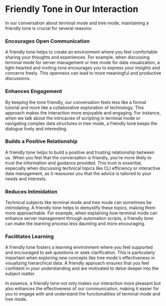 # Friendly Tone in Our Interaction

In our conversation about terminal mode and tree mode, maintaining a friendly tone is crucial for several reasons:

### Encourages Open Communication
A friendly tone helps to create an environment where you feel comfortable sharing your thoughts and experiences. For example, when discussing terminal mode for server management or tree mode for data visualization, a light-hearted and inviting tone encourages you to express your insights and concerns freely. This openness can lead to more meaningful and productive discussions.

### Enhances Engagement
By keeping the tone friendly, our conversation feels less like a formal tutorial and more like a collaborative exploration of technology. This approach makes the interaction more enjoyable and engaging. For instance, when we talk about the intricacies of scripting in terminal mode or navigating complex data structures in tree mode, a friendly tone keeps the dialogue lively and interesting.

### Builds a Positive Relationship
A friendly tone helps to build a positive and trusting relationship between us. When you feel that the conversation is friendly, you're more likely to trust the information and guidance provided. This trust is essential, especially when discussing technical topics like CLI efficiency or interactive data management, as it reassures you that the advice is tailored to your needs and interests.

### Reduces Intimidation
Technical subjects like terminal mode and tree mode can sometimes be intimidating. A friendly tone helps to demystify these topics, making them more approachable. For example, when explaining how terminal mode can enhance server management through automation scripts, a friendly tone can make the learning process less daunting and more encouraging.

### Facilitates Learning
A friendly tone fosters a learning environment where you feel supported and encouraged to ask questions or seek clarification. This is particularly important when exploring new concepts like tree mode's effectiveness in visualizing hierarchical data. A friendly approach ensures that you feel confident in your understanding and are motivated to delve deeper into the subject matter.

In essence, a friendly tone not only makes our interaction more pleasant but also enhances the effectiveness of our communication, making it easier for you to engage with and understand the functionalities of terminal mode and tree mode.

